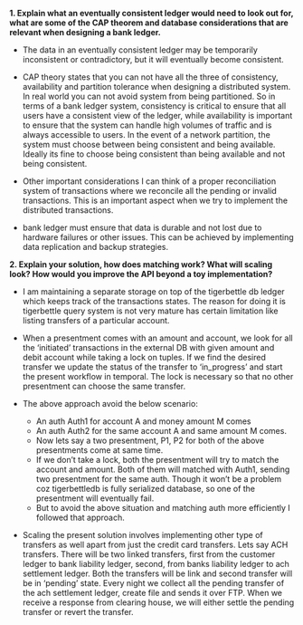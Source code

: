 **1. Explain what an eventually consistent ledger would need to look out for, what are some of the CAP theorem and database considerations that are relevant when designing a bank ledger.**

- The data in an eventually consistent ledger may be temporarily inconsistent or contradictory, but it will eventually become consistent.


- CAP theory states that you can not have all the three of consistency, availability and partition tolerance when designing a distributed system. In  real world you can not avoid system from being partitioned. So in terms of a bank ledger system, consistency is critical to ensure that all users have a consistent view of the ledger, while availability is important to ensure that the system can handle high volumes of traffic and is always accessible to users. In the event of a network partition, the system must choose between being consistent and being available. Ideally its fine to choose being consistent than being available and not being consistent.


- Other important considerations I can think of a proper reconciliation system of transactions where we reconcile all the pending or invalid transactions. This is an important aspect when we try to implement the distributed transactions.


- bank ledger must ensure that data is durable and not lost due to hardware failures or other issues. This can be achieved by implementing data replication and backup strategies.

**2. Explain your solution, how does matching work? What will scaling look? 		How would you improve the API beyond a toy implementation?**

- I am maintaining a separate storage on top of the tigerbettle db ledger which keeps track of the transactions states. The reason for doing it is tigerbettle query system is not very mature has certain limitation like listing transfers of a particular account.


- When a presentment comes with an amount and account, we look for all the ‘initiated’ transactions in the external DB with given amount and debit account while taking a lock on tuples. If we find the desired transfer we update the status of the transfer to ‘in_progress’ and start the present workflow in temporal. The lock is necessary so that no other presentment can choose the same transfer.


- The above approach avoid the below scenario:
    - An auth Auth1 for account A and money amount M comes
    - An auth Auth2 for the same account A and same amount M comes.
    - Now lets say a two presentment, P1, P2 for both of the above presentments come at same time. 
    - If we don’t take a lock, both the presentment will try to match the account and amount. Both of them will matched with Auth1, sending two presentment for the same auth. Though it won’t be a problem coz tigerbettledb is fully serialized database, so one of the presentment will eventually fail. 
    - But to avoid the above situation and matching auth more efficiently I followed that approach.


- Scaling the present solution involves implementing other type of transfers as well apart from just the credit card transfers. Lets say ACH transfers. There will be two linked transfers, first from the customer ledger to bank liability ledger, second, from banks liability ledger to ach settlement ledger. Both the transfers will be link and second transfer will be in ‘pending’ state. Every night we collect all the pending transfer of the ach settlement ledger, create file and sends it over FTP. When we receive a response from clearing house, we will either settle the pending transfer or revert the transfer.

